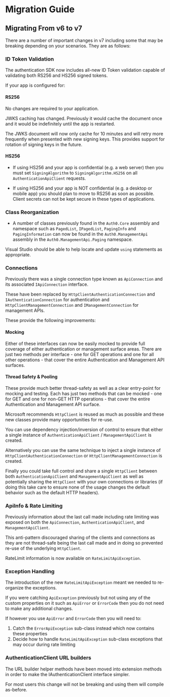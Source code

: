 # Migration Guide

## Migrating From v6 to v7

There are a number of important changes in v7 including some that may be breaking depending on your scenarios. They are as follows:

### ID Token Validation

The authentication SDK now includes all-new ID Token validation capable of validating both RS256 and HS256 signed tokens.

If your app is configured for:

#### RS256

No changes are required to your application.

JWKS caching has changed. Previously it would cache the document once and it would be indefinitely until the app is restarted.

The JWKS document will now only cache for 10 minutes and will retry more frequently when presented with new signing keys. This provides support for rotation of signing keys in the future.

#### HS256

- If using HS256 and your app is confidential (e.g. a web server) then you must set `SigningAlgorithm` to `SigningAlgorithm.HS256` on all `AuthenticationApiClient` requests.

- If using HS256 and your app is NOT confidential (e.g. a desktop or mobile app) you should plan to move to RS256 as soon as possible. Client secrets can not be kept secure in these types of applications.

### Class Reorganization

- A number of classes previously found in the `Auth0.Core` assembly and namespace such as `PagedList`, `IPagedList`, `PagingInfo` and `PagingInformation` can now be found in the `Auth0.ManagementApi` assembly in the `Auth0.ManagementApi.Paging` namespace.

Visual Studio should be able to help locate and update `using` statements as appropriate.

### Connections

Previously there was a single connection type known as `ApiConnection` and its associated `IApiConnection` interface.

These have been replaced by `HttpClientAuthenticationConnection` and `IAuthenticationConnection` for authentication and `HttpClientManagementConnection` and `IManagementConnection` for management APIs.

These provide the following improvements:

#### Mocking

Either of these interfaces can now be easily mocked to provide full coverage of either authentication or management surface areas. There are just two methods per interface - one for GET operations and one for all other operations - that cover the entire Authentication and Management API surfaces.

#### Thread Safety & Pooling

These provide much better thread-safety as well as a clear entry-point for mocking and testing. Each has just two methods that can be mocked - one for GET and one for non-GET HTTP operations - that cover the entire Authentication and Management API surface.

Microsoft recommends `HttpClient` is reused as much as possible and these new classes provide many opportunities for re-use.

You can use dependency injection/inversion of control to ensure that either a single instance of `AuthenticationApiClient` / `ManagementApiClient` is created.

Alternatively you can use the same technique to inject a single instance of `HttpClientAuthenticationConnection` or `HttpClientManagementConnection` is created.

Finally you could take full control and share a single `HttpClient` between both `AuthenticationApiClient` and `ManagementApiClient` as well as potentially sharing the `HttpClient` with your own connections or libraries (if doing this take care to ensure none of the usage changes the default behavior such as the default HTTP headers).

### ApiInfo & Rate Limiting

Previously information about the last call made including rate limiting was exposed on both the `ApiConnection`, `AuthenticationApiClient`, and `ManagementApiClient`.

This anti-pattern discouraged sharing of the clients and connections as they are not thread-safe being the last call made and in doing so prevented re-use of the underlying `HttpClient`.

RateLimit information is now available on `RateLimitApiException`.

### Exception Handling

The introduction of the new `RateLimitApiException` meant we needed to re-organize the exceptions.

If you were catching `ApiException` previously but not using any of the custom properties on it such as `ApiError` or `ErrorCode` then you do not need to make any additional changes.

If however you use `ApiError` and `ErrorCode` then you will need to:

1. Catch the `ErrorApiException` sub-class instead which now contains these properties
2. Decide how to handle `RateLimitApiException` sub-class exceptions that may occur during rate limiting

### AuthenticationClient URL builders

The URL builder helper methods have been moved into extension methods in order to make the IAuthenticationClient interface simpler.

For most users this change will not be breaking and using them will compile as-before.